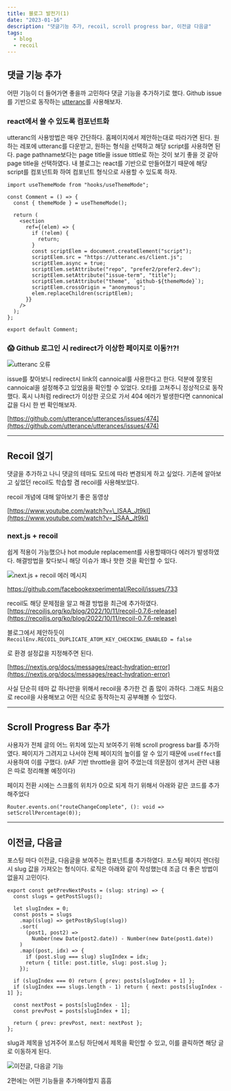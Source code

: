 ```yaml
---
title: 블로그 발전기(1)
date: "2023-01-16"
description: "댓글기능 추가, recoil, scroll progress bar, 이전글 다음글"
tags:
  - blog
  - recoil
---
```


## 댓글 기능 추가

어떤 기능이 더 들어가면 좋을까 고민하다 댓글 기능을 추가하기로 했다. Github issue를 기반으로 동작하는 [utteranc](https://utteranc.es/)를 사용해보자.

### react에서 쓸 수 있도록 컴포넌트화

utteranc의 사용방법은 매우 간단하다. 홈페이지에서 제안하는대로 따라가면 된다. 원하는 레포에 utteranc를 다운받고, 원하는 형식을 선택하고 해당 script를 사용하면 된다. page pathname보다는 page title을 issue tittle로 하는 것이 보기 좋을 것 같아 page title을 선택하였다. 내 블로그는 react를 기반으로 만들어졌기 때문에 해당 script를 컴포넌트화 하여 컴포넌트 형식으로 사용할 수 있도록 하자.

```tsx
import useThemeMode from "hooks/useThemeMode";

const Comment = () => {
  const { themeMode } = useThemeMode();

  return (
    <section
      ref={(elem) => {
        if (!elem) {
          return;
        }
        const scriptElem = document.createElement("script");
        scriptElem.src = "https://utteranc.es/client.js";
        scriptElem.async = true;
        scriptElem.setAttribute("repo", "prefer2/prefer2.dev");
        scriptElem.setAttribute("issue-term", "title");
        scriptElem.setAttribute("theme", `github-${themeMode}`);
        scriptElem.crossOrigin = "anonymous";
        elem.replaceChildren(scriptElem);
      }}
    />
  );
};

export default Comment;
```

### 😱 Github 로그인 시 redirect가 이상한 페이지로 이동?!?!

![utteranc 오류](https://user-images.githubusercontent.com/67692759/212606818-3490371c-3386-4146-89e3-3b2c0671fa11.png)

issue를 찾아보니 redirect시 link의 cannoical를 사용한다고 한다. 덕분에 잘못된 cannoical을 설정해주고 있었음을 확인할 수 있었다. 오타를 고쳐주니 정상적으로 동작했다. 혹시 나처럼 redirect가 이상한 곳으로 가서 404 에러가 발생한다면 cannonical값을 다시 한 번 확인해보자.

[https://github.com/utterance/utterances/issues/474](https://github.com/utterance/utterances/issues/474)

---

## Recoil 얹기

댓글을 추가하고 나니 댓글의 테마도 모드에 따라 변경되게 하고 싶었다. 기존에 알아보고 싶었던 recoil도 학습할 겸 recoil를 사용해보았다.

recoil 개념에 대해 알아보기 좋은 동영상

[https://www.youtube.com/watch?v=\_ISAA_Jt9kI](https://www.youtube.com/watch?v=_ISAA_Jt9kI)

### next.js + recoil

쉽게 적용이 가능했으나 hot module replacement를 사용할때마다 에러가 발생하였다. 해결방법을 찾다보니 해당 이슈가 꽤나 핫한 것을 확인할 수 있다.

![next.js + recoil 에러 메시지](https://user-images.githubusercontent.com/67692759/212606920-636dccf7-c73e-4a61-b951-2208daa1b64a.png)

https://github.com/facebookexperimental/Recoil/issues/733

recoil도 해당 문제점을 알고 해결 방법을 최근에 추가하였다. [https://recoiljs.org/ko/blog/2022/10/11/recoil-0.7.6-release](https://recoiljs.org/ko/blog/2022/10/11/recoil-0.7.6-release)

블로그에서 제안하듯이 `RecoilEnv.RECOIL_DUPLICATE_ATOM_KEY_CHECKING_ENABLED = false`

로 환경 설정값을 지정해주면 된다.

[https://nextjs.org/docs/messages/react-hydration-error](https://nextjs.org/docs/messages/react-hydration-error)

사실 단순히 테마 값 하나만을 위해서 recoil을 추가한 건 좀 많이 과하다. 그래도 처음으로 recoil을 사용해보고 어떤 식으로 동작하는지 공부해볼 수 있었다.

---

## Scroll Progress Bar 추가

사용자가 전체 글의 어느 위치에 있는지 보여주기 위해 scroll progress bar를 추가하였다. 페이지가 그려지고 나서야 전체 페이지의 높이를 알 수 있기 때문에 `useEffect`를 사용하여 이를 구했다. (rAF 기반 throttle을 걸어 주었는데 의문점이 생겨서 관련 내용은 따로 정리해볼 예정이다)

페이지 전환 시에는 스크롤의 위치가 0으로 되게 하기 위해서 아래와 같은 코드를 추가해주었다

```tsx
Router.events.on("routeChangeComplete", (): void => setScrollPercentage(0));
```

---

## 이전글, 다음글

포스팅 마다 이전글, 다음글을 보여주는 컴포넌트를 추가하였다. 포스팅 페이지 렌더링 시 slug 값을 가져오는 형식이다. 로직은 아래와 같이 작성했는데 조금 더 좋은 방법이 없을지 고민이다.

```tsx
export const getPrevNextPosts = (slug: string) => {
  const slugs = getPostSlugs();

  let slugIndex = 0;
  const posts = slugs
    .map((slug) => getPostBySlug(slug))
    .sort(
      (post1, post2) =>
        Number(new Date(post2.date)) - Number(new Date(post1.date))
    )
    .map((post, idx) => {
      if (post.slug === slug) slugIndex = idx;
      return { title: post.title, slug: post.slug };
    });

  if (slugIndex === 0) return { prev: posts[slugIndex + 1] };
  if (slugIndex === slugs.length - 1) return { next: posts[slugIndex - 1] };

  const nextPost = posts[slugIndex - 1];
  const prevPost = posts[slugIndex + 1];

  return { prev: prevPost, next: nextPost };
};
```

slug과 제목을 넘겨주어 포스팅 하단에서 제목을 확인할 수 있고, 이를 클릭하면 해당 글로 이동하게 된다.

![이전글, 다음글 기능](https://user-images.githubusercontent.com/67692759/212607324-0ee77646-ad0c-4b99-8779-252a613f9378.png)

2편에는 어떤 기능들을 추가해야할지 흠흠
